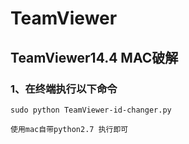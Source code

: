 # TeamViewer

## TeamViewer14.4 MAC破解
### 1、在终端执行以下命令
```
sudo python TeamViewer-id-changer.py
```
```
使用mac自带python2.7 执行即可
```
